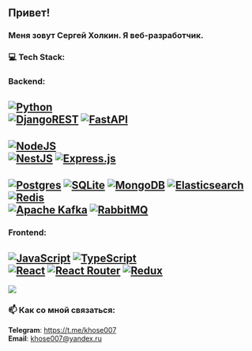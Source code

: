 ## Привет! 
### Меня зовут Сергей Холкин. Я веб-разработчик.

### 💻 Tech Stack:
### Backend:
[![Python](https://img.shields.io/badge/python-3670A0?style=for-the-badge&logo=python&logoColor=ffdd54)](https://www.python.org/)<br>
[![DjangoREST](https://img.shields.io/badge/DJANGO-REST-ff1709?style=for-the-badge&logo=django&logoColor=white&color=ff1709&labelColor=gray)](https://github.com/Khosep/DRF_API_wholesale_shop) [![FastAPI](https://img.shields.io/badge/FastAPI-005571?style=for-the-badge&logo=fastapi)](https://github.com/Khosep/Movies_API)<br>
---
[![NodeJS](https://img.shields.io/badge/node.js-6DA55F?style=for-the-badge&logo=node.js&logoColor=white)](https://nodejs.org)<br>
[![NestJS](https://img.shields.io/badge/nestjs-%23E0234E.svg?style=for-the-badge&logo=nestjs&logoColor=white)](https://github.com/Khosep/kupipodariday-backend) [![Express.js](https://img.shields.io/badge/express.js-%23404d59.svg?style=for-the-badge&logo=express&logoColor=%2361DAFB)](https://github.com/Khosep/nodejs-mesto-project)<br>
---
[![Postgres](https://img.shields.io/badge/postgres-%23316192.svg?style=for-the-badge&logo=postgresql&logoColor=white)](https://github.com/Khosep/Movies_API) [![SQLite](https://img.shields.io/badge/sqlite-%2307405e.svg?style=for-the-badge&logo=sqlite&logoColor=white)](https://github.com/Khosep/Movies_API) [![MongoDB](https://img.shields.io/badge/MongoDB-%234ea94b.svg?style=for-the-badge&logo=mongodb&logoColor=white)](https://github.com/Khosep/nodejs-mesto-project) [![Elasticsearch](https://img.shields.io/badge/elasticsearch-%230377CC.svg?style=for-the-badge&logo=elasticsearch&logoColor=white)]((https://github.com/Khosep/Movies_API)) [![Redis](https://img.shields.io/badge/redis-%23DD0031.svg?style=for-the-badge&logo=redis&logoColor=white)](https://github.com/Khosep/Movies_API)<br>
[![Apache Kafka](https://img.shields.io/badge/Apache%20Kafka-000?style=for-the-badge&logo=apachekafka)](https://github.com/Khosep/UGC_service)  [![RabbitMQ](https://img.shields.io/badge/rabbitmq-FF6600?style=for-the-badge&logo=rabbitmq&logoColor=white)](https://github.com/Khosep/Notifications_service)<br>
---

### Frontend:
[![JavaScript](https://img.shields.io/badge/javascript-%23323330.svg?style=for-the-badge&logo=javascript&logoColor=%23F7DF1E)](https://github.com/Khosep/mesto-project-ff) [![TypeScript](https://img.shields.io/badge/typescript-%23007ACC.svg?style=for-the-badge&logo=typescript&logoColor=white)](https://github.com/Khosep/stellar-burgers )<br>
[![React](https://img.shields.io/badge/react-%2320232a.svg?style=for-the-badge&logo=react&logoColor=%2361DAFB)](https://github.com/Khosep/XR_Place) [![React Router](https://img.shields.io/badge/React_Router-CA4245?style=for-the-badge&logo=react-router&logoColor=white)](https://github.com/Khosep/mesto-project-ff) [![Redux](https://img.shields.io/badge/redux-%23593d88.svg?style=for-the-badge&logo=redux&logoColor=white)](https://github.com/Khosep/mesto-project-ff)<br>
---

![](https://github-readme-stats.vercel.app/api/top-langs/?username=Khosep&theme=dark&hide_border=false&include_all_commits=false&count_private=false&layout=compact)

### 📫 Как со мной связаться:
**Telegram**: https://t.me/khose007 <br>
**Email**: khose007@yandex.ru <br>

